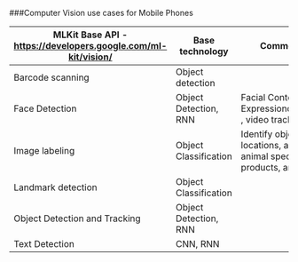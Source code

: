 ###Computer Vision use cases for Mobile Phones

| MLKit Base API - https://developers.google.com/ml-kit/vision/ | Base technology | Comments |
|---|---|---|
| Barcode scanning  | Object detection | |
| Face Detection | Object Detection, RNN | Facial Contour, Expressiondetection , video tracking|
| Image labeling  | Object Classification | Identify objects, locations, activities, animal species, products, and more. |
| Landmark detection  | Object Classification | |
| Object Detection and Tracking  |  Object Detection, RNN  | |
| Text Detection  | CNN, RNN | |
